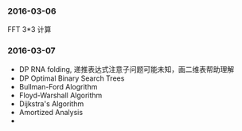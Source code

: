 ###  2016-03-06
FFT  3*3 计算

### 2016-03-07
- DP RNA folding, 递推表达式注意子问题可能未知，画二维表帮助理解
- DP Optimal Binary Search Trees
- Bullman-Ford Alogrithm
- Floyd-Warshall Algorithm
- Dijkstra's Algorithm
- Amortized Analysis
- 
